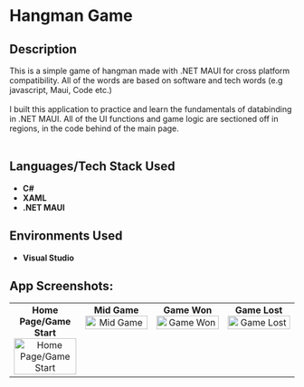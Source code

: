 <h1>Hangman Game</h1>

<h2>Description</h2>
This is a simple game of hangman made with .NET MAUI for cross platform compatibility. All of the words are based on software and tech words (e.g javascript, Maui, Code etc.)<br/><br/>
I built this application to practice and learn the fundamentals of databinding in .NET MAUI. All of the UI functions and game logic are sectioned off in regions, in the code behind of the main page.<br/><br/>

<h2>Languages/Tech Stack Used</h2>

- <b>C#</b> 
- <b>XAML</b>
- <b>.NET MAUI</b>

<h2>Environments Used </h2>

- <b>Visual Studio</b>

<h2>App Screenshots:</h2>

<p align="center">
  <table>
    <tr>
      <td align="center" valign="top" width="25%">
        <b>Home Page/Game Start</b><br>
        <img src="https://i.imgur.com/NVzNuvn.jpeg" alt="Home Page/Game Start" width="100%">
      </td>
      <td align="center" valign="top" width="25%">
        <b>Mid Game</b><br>
        <img src="https://i.imgur.com/UMBqgpB.jpeg" alt="Mid Game" width="100%">
      </td>
      <td align="center" valign="top" width="25%">
        <b>Game Won</b><br>
        <img src="https://i.imgur.com/qg0eVPt.jpeg" alt="Game Won" width="100%">
      </td>
      <td align="center" valign="top" width="25%">
        <b>Game Lost</b><br>
        <img src="https://i.imgur.com/REK0ZIf.jpeg" alt="Game Lost" width="100%">
      </td>
    </tr>
  </table>
</p>
